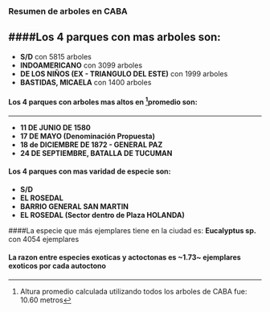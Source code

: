 ### Resumen de arboles en CABA

####Los 4 parques con mas arboles son:
---
* **S/D** con 5815 arboles
* **INDOAMERICANO** con 3099 arboles
* **DE LOS NIÑOS (EX - TRIANGULO DEL ESTE)** con 1999 arboles
* **BASTIDAS, MICAELA** con 1400 arboles

#### Los 4 parques con arboles mas altos en [^1]promedio son:
---
* **11 DE JUNIO DE 1580**
* **17 DE MAYO (Denominación Propuesta)**
* **18 de DICIEMBRE DE 1872 - GENERAL PAZ**
* **24 DE SEPTIEMBRE, BATALLA DE TUCUMAN**

#### Los 4 parques con mas varidad de especie son:
* **S/D**
* **EL ROSEDAL**
* **BARRIO GENERAL SAN MARTIN**
* **EL ROSEDAL (Sector dentro de Plaza HOLANDA)**

####La especie que más ejemplares tiene en la ciudad es: **Eucalyptus sp.** con 4054 ejemplares

#### La razon entre especies exoticas y actoctonas es ~1.73~ ejemplares exoticos por cada autoctono


[^1]: Altura promedio calculada utilizando todos los arboles de CABA fue: 10.60 metros  




